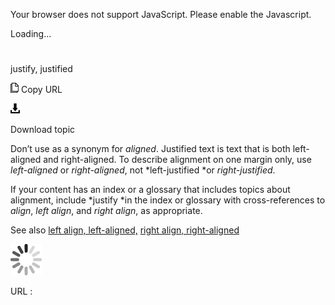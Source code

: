 Your browser does not support JavaScript. Please enable the Javascript.

Loading...

# 

justify, justified

![Copy URL](justify-justified_files/Copy.png)
Copy URL

![Download](justify-justified_files/Download.png)

Download topic

Don’t use as a synonym for *aligned*. Justified text is text that is both left-aligned and right-aligned. To describe alignment on one margin only, use *left-aligned* or *right-aligned*, not *left-justified *or *right-justified*.

If your content has an index or a glossary that includes topics about alignment, include *justify *in the index or glossary with cross-references to *align*, *left align*, and *right align*, as appropriate.

See also [left align, left-aligned,](https://worldready.cloudapp.net/Styleguide/Read?id=2700&topicid=28817) [right align, right-aligned](https://worldready.cloudapp.net/Styleguide/Read?id=2700&topicid=28819)

![In progress](justify-justified_files/activity-large.gif)

URL :
